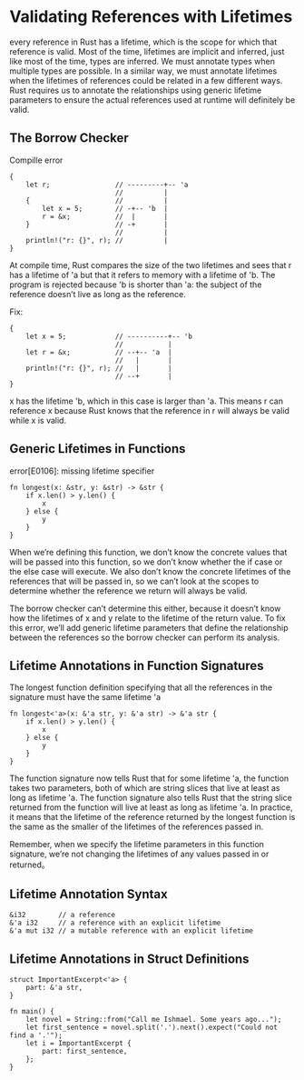 # Validating References with Lifetimes
every reference in Rust has a lifetime, which is the scope for which that reference is valid. 
Most of the time, lifetimes are implicit and inferred, just like most of the time, types are inferred. 
We must annotate types when multiple types are possible. 
In a similar way, we must annotate lifetimes when the lifetimes of references could be related in a few different ways. 
Rust requires us to annotate the relationships using generic lifetime parameters to ensure the actual references used at runtime will definitely be valid.

## The Borrow Checker
Compille error

    {
        let r;                // ---------+-- 'a
                              //          |
        {                     //          |
            let x = 5;        // -+-- 'b  |
            r = &x;           //  |       |
        }                     // -+       |
                              //          |
        println!("r: {}", r); //          |
    } 
    
At compile time, Rust compares the size of the two lifetimes and sees that r has a lifetime of 'a but that it refers to memory with a lifetime of 'b. 
The program is rejected because 'b is shorter than 'a: the subject of the reference doesn’t live as long as the reference.

Fix:

    {
        let x = 5;            // ----------+-- 'b
                              //           |
        let r = &x;           // --+-- 'a  |
                              //   |       |
        println!("r: {}", r); //   |       |
                              // --+       |
    }  

x has the lifetime 'b, which in this case is larger than 'a. 
This means r can reference x because Rust knows that the reference in r will always be valid while x is valid.

## Generic Lifetimes in Functions
error[E0106]: missing lifetime specifier

    fn longest(x: &str, y: &str) -> &str {
        if x.len() > y.len() {
            x
        } else {
            y
        }
    }
    
When we’re defining this function, we don’t know the concrete values that will be passed into this function, so we don’t know whether the if case or the else case will execute. 
We also don’t know the concrete lifetimes of the references that will be passed in, so we can’t look at the scopes to determine whether the reference we return will always be valid.

The borrow checker can’t determine this either, because it doesn’t know how the lifetimes of x and y relate to the lifetime of the return value. 
To fix this error, we’ll add generic lifetime parameters that define the relationship between the references so the borrow checker can perform its analysis.
    
## Lifetime Annotations in Function Signatures
The longest function definition specifying that all the references in the signature must have the same lifetime 'a

    fn longest<'a>(x: &'a str, y: &'a str) -> &'a str {
        if x.len() > y.len() {
            x
        } else {
            y
        }
    }
    
The function signature now tells Rust that for some lifetime 'a, the function takes two parameters, both of which are string slices that live at least as long as lifetime 'a. The function signature also tells Rust that the string slice returned from the function will live at least as long as lifetime 'a. In practice, it means that the lifetime of the reference returned by the longest function is the same as the smaller of the lifetimes of the references passed in. 

Remember, when we specify the lifetime parameters in this function signature, we’re not changing the lifetimes of any values passed in or returned。

## Lifetime Annotation Syntax

    &i32        // a reference
    &'a i32     // a reference with an explicit lifetime
    &'a mut i32 // a mutable reference with an explicit lifetime


## Lifetime Annotations in Struct Definitions

    struct ImportantExcerpt<'a> {
        part: &'a str,
    }

    fn main() {
        let novel = String::from("Call me Ishmael. Some years ago...");
        let first_sentence = novel.split('.').next().expect("Could not find a '.'");
        let i = ImportantExcerpt {
            part: first_sentence,
        };
    }
